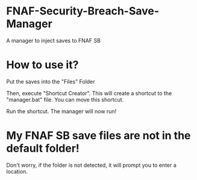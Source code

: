 # FNAF-Security-Breach-Save-Manager
A manager to inject saves to FNAF SB

# How to use it?
Put the saves into the "Files" Folder

Then, execute "Shortcut Creator". This will create a shortcut to the "manager.bat" file. You can move this shortcut.

Run the shortcut. The manager will now run!

# My FNAF SB save files are not in the default folder!

Don't worry, if the folder is not detected, it will prompt you to enter a location.
